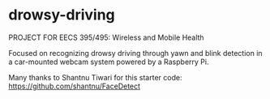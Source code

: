 # drowsy-driving

PROJECT FOR EECS 395/495: Wireless and Mobile Health

Focused on recognizing drowsy driving through yawn and blink detection in a car-mounted webcam system powered by a Raspberry Pi.



Many thanks to Shantnu Tiwari for this starter code:
https://github.com/shantnu/FaceDetect
